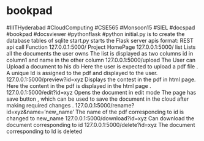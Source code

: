 # bookpad
#IIITHyderabad #CloudComputing #CSE565 #Monsoon15 #SIEL #docspad #bookpad #docsviewer #pythonflask #python
initial.py is to create the database tables of sqlite
start.py starts the Flask server
apis format:
REST api 			call Function
127.0.0.1:5000/ 		        Project HomePage
127.0.0.1:5000/		       	  list Lists all the documents the user owns
			                      The list is displayed as two columns id in column1 and name in the other column
127.0.0.1:5000/upload 		  The User can Upload a document to his db
		                    	  Here the user is expected to upload a pdf file . A unique Id is assigned to the pdf
		                    	  and displayed to the user.
127.0.0.1:5000/preview?id=xyz 	        Displays the contest in the pdf in html page.
			                                  Here the content in the pdf is displayed in the html page . 
127.0.0.1:5000/edit?id=xyz 	        Opens the document in edit mode
				                            The page has save button , which can be used to save the document in the cloud
				                            after making required changes .
127.0.0.1:5000/rename?id=xyz&name=’new_name’ 			    The name of the pdf
							                                        corresponding to id is changed to new_name
127.0.0.1:5000/download?id=xyz 				Can download the document corresponding to id
127.0.0.1:5000/delete?id=xyz 				The document corresponding to Id is deleted
